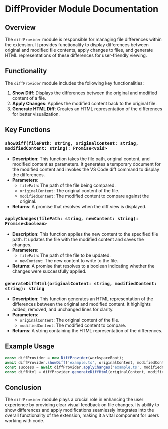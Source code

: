 # DiffProvider Module Documentation

## Overview
The `diffProvider` module is responsible for managing file differences within the extension. It provides functionality to display differences between original and modified file contents, apply changes to files, and generate HTML representations of these differences for user-friendly viewing.

## Functionality
The `diffProvider` module includes the following key functionalities:

1. **Show Diff**: Displays the differences between the original and modified content of a file.
2. **Apply Changes**: Applies the modified content back to the original file.
3. **Generate HTML Diff**: Creates an HTML representation of the differences for better visualization.

## Key Functions

### `showDiff(filePath: string, originalContent: string, modifiedContent: string): Promise<void>`
- **Description**: This function takes the file path, original content, and modified content as parameters. It generates a temporary document for the modified content and invokes the VS Code diff command to display the differences.
- **Parameters**:
  - `filePath`: The path of the file being compared.
  - `originalContent`: The original content of the file.
  - `modifiedContent`: The modified content to compare against the original.
- **Returns**: A promise that resolves when the diff view is displayed.

### `applyChanges(filePath: string, newContent: string): Promise<boolean>`
- **Description**: This function applies the new content to the specified file path. It updates the file with the modified content and saves the changes.
- **Parameters**:
  - `filePath`: The path of the file to be updated.
  - `newContent`: The new content to write to the file.
- **Returns**: A promise that resolves to a boolean indicating whether the changes were successfully applied.

### `generateDiffHtml(originalContent: string, modifiedContent: string): string`
- **Description**: This function generates an HTML representation of the differences between the original and modified content. It highlights added, removed, and unchanged lines for clarity.
- **Parameters**:
  - `originalContent`: The original content of the file.
  - `modifiedContent`: The modified content to compare.
- **Returns**: A string containing the HTML representation of the differences.

## Example Usage
```typescript
const diffProvider = new DiffProvider(workspaceRoot);
await diffProvider.showDiff('example.ts', originalContent, modifiedContent);
const success = await diffProvider.applyChanges('example.ts', modifiedContent);
const diffHtml = diffProvider.generateDiffHtml(originalContent, modifiedContent);
```

## Conclusion
The `diffProvider` module plays a crucial role in enhancing the user experience by providing clear visual feedback on file changes. Its ability to show differences and apply modifications seamlessly integrates into the overall functionality of the extension, making it a vital component for users working with code.